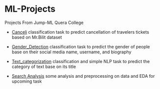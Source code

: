 # ML-Projects
Projects From Jump-ML Quera College

* [Canceli](https://github.com/Nima-Nilchian/ML-Projects/tree/master/Canceli)
classification task to predict cancellation of travelers tickets based on Mr.Bilit dataset

* [Gender_Detection](https://github.com/Nima-Nilchian/ML-Projects/tree/master/Gender_Detection)
classification task to predict the gender of people base on their social media name, username, and biography

* [Text_categorization](https://github.com/Nima-Nilchian/ML-Projects/tree/master/Text_categorizatin)
classification and simple NLP task to predict the category of text base on its title

* [Search Analysis](https://github.com/Nima-Nilchian/ML-Projects/tree/master/search_analysis)
some analysis and preprocessing on data and EDA for upcoming task



